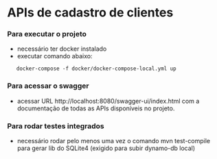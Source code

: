 # APIs de cadastro de clientes

### Para executar o projeto

* necessário ter docker instalado
* executar comando abaixo:
 ~~~ 
    docker-compose -f docker/docker-compose-local.yml up
 ~~~

### Para acessar o swagger

* acessar URL http://localhost:8080/swagger-ui/index.html com a documentação de todas as APIs 
disponíveis no projeto.

### Para rodar testes integrados

* necessário rodar pelo menos uma vez o comando mvn test-compile para gerar lib do SQLite4 (exigido para subir dynamo-db local)